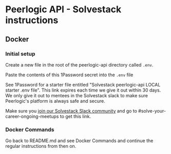 # Peerlogic API - Solvestack instructions

## Docker

### Initial setup

Create a new file in the root of the peerlogic-api directory called `.env`.

Paste the contents of this 1Password secret into the `.env` file

See 1Password for a starter file entitled "Solvestack peerlogic-api LOCAL starter .env file". This link expires each time we give it out within 30 days. We only give it out to mentees in the Solvestack slack to make sure Peerlogic's platform is always safe and secure.

Make sure you [join our Solvestack Slack community](https://join.slack.com/t/solvestack/shared_invite/zt-9l9a253a-uCsIlUe8Gz4fllRGmEa~pw) and go to #solve-your-career-ongoing-meetups to get this link.

### Docker Commands

Go back to README.md and see Docker Commands and continue the regular instructions from then on.
